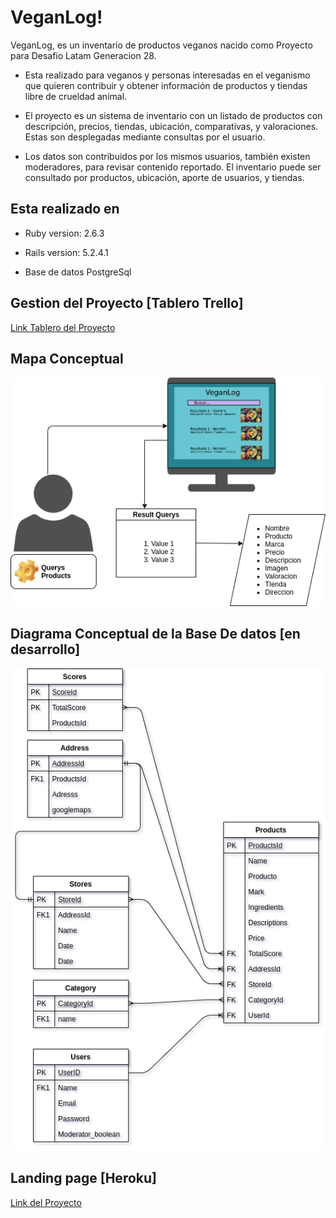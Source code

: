 
# VeganLog!

VeganLog, es un inventario de productos veganos nacido como Proyecto para Desafio Latam Generacion 28.

-   Esta realizado para veganos y personas interesadas en el veganismo que quieren contribuir y obtener información de productos y tiendas libre de crueldad animal.
    
-   El proyecto es un sistema de inventario con un listado de productos con descripción, precios, tiendas, ubicación, comparativas,  y valoraciones. Estas son desplegadas mediante consultas por el usuario.
    
-   Los datos son contribuidos por los mismos usuarios, también existen moderadores, para revisar contenido reportado. El inventario puede ser consultado por productos, ubicación, aporte de usuarios, y tiendas.

## Esta realizado en

 -  Ruby version: 2.6.3
    
-   Rails version: 5.2.4.1
    
-   Base de datos PostgreSql


## Gestion del Proyecto [Tablero Trello]

[Link Tablero del Proyecto ](https://trello.com/b/YRiVhsVv/proyecto-g-28-veganlog)
    
## Mapa Conceptual

![enter image description here](https://github.com/hugomoraga/veganlog/raw/master/diagramaconceptual.png)

## Diagrama Conceptual de la Base De datos [en desarrollo]

![enter image description here](https://github.com/hugomoraga/veganlog/raw/master/diagrama_BD.png)

## Landing page  [Heroku]
[Link del Proyecto](www.heroku.com)
